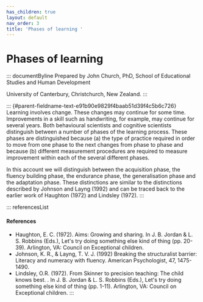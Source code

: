 ```yaml
---
has_children: true
layout: default
nav_order: 3
title: 'Phases of learning '
---
```

# Phases of learning 


::: documentByline
Prepared by John Church, PhD, School of Educational Studies and Human
Development

University of Canterbury, Christchurch, New Zealand.
:::

::: {#parent-fieldname-text-e91b90e9829f4baab51d39f4c5b6c726}
Learning involves change. These changes may continue for some time.
Improvements in a skill such as handwriting, for example, may continue
for several years. Both behavioural scientists and cognitive scientists
distinguish between a number of phases of the learning process. These
phases are distinguished because (a) the type of practice required in
order to move from one phase to the next changes from phase to phase and
because (b) different measurement procedures are required to measure
improvement within each of the several different phases.

In this account we will distinguish between the acquisition phase, the
fluency building phase, the endurance phase, the generalisation phase
and the adaptation phase. These distinctions are similar to the
distinctions described by Johnson and Layng (1992) and can be traced
back to the earlier work of Haughton (1972) and Lindsley (1972).
:::

::: referencesList
#### References

-   Haughton, E. C. (1972). Aims: Growing and sharing. In J. B. Jordan
    & L. S. Robbins (Eds.), Let's try doing something else kind of thing
    (pp. 20-39). Arlington, VA: Council on Exceptional children.
-   Johnson, K. R., & Layng, T. V. J. (1992) Breaking the structuralist
    barrier: Literacy and numeracy with fluency. American Psychologist,
    47, 1475-1490.
-   Lindsley, O.R. (1972). From Skinner to precision teaching: The child
    knows best. . In J. B. Jordan & L. S. Robbins (Eds.), Let's try
    doing something else kind of thing (pp. 1-11). Arlington, VA:
    Council on Exceptional children.
:::
